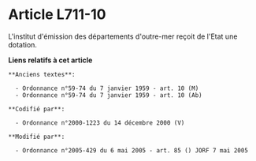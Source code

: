 # Article L711-10

L'institut d'émission des départements d'outre-mer reçoit de l'Etat une dotation.

**Liens relatifs à cet article**

	**Anciens textes**:

	  - Ordonnance n°59-74 du 7 janvier 1959 - art. 10 (M)
	  - Ordonnance n°59-74 du 7 janvier 1959 - art. 10 (Ab)

	**Codifié par**:

	  - Ordonnance n°2000-1223 du 14 décembre 2000 (V)

	**Modifié par**:

	  - Ordonnance n°2005-429 du 6 mai 2005 - art. 85 () JORF 7 mai 2005
